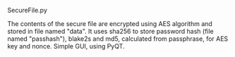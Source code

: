 SecureFile.py

The contents of the secure file are encrypted using AES algorithm and stored in file named "data".
It uses sha256 to store password hash (file named "passhash"), blake2s and md5, calculated from passphrase, for AES key and nonce.
Simple GUI, using PyQT.
